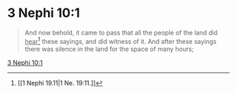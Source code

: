 # 3 Nephi 10:1

> And now behold, it came to pass that all the people of the land did <u>hear</u>[^a] these sayings, and did witness of it. And after these sayings there was silence in the land for the space of many hours;

[3 Nephi 10:1](https://www.churchofjesuschrist.org/study/scriptures/bofm/3-ne/10?lang=eng&id=p1#p1)


[^a]: [[1 Nephi 19.11|1 Ne. 19:11.]]

